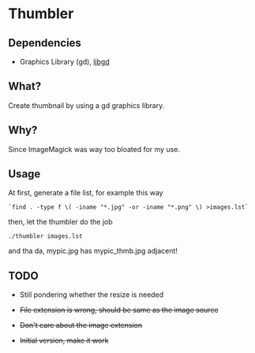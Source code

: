 # Thumbler

## Dependencies
* Graphics Library (gd), [libgd](http://www.libgd.org/)

## What?
Create thumbnail by using a gd graphics library.

## Why?
Since ImageMagick was way too bloated for my use.

## Usage
At first, generate a file list, for example this way

	`find . -type f \( -iname "*.jpg" -or -iname "*.png" \) >images.lst`

then, let the thumbler do the job

	./thumbler images.lst

and tha da, mypic.jpg has mypic_thmb.jpg adjacent!

## TODO

* Still pondering whether the resize is needed

* ~~File extension is wrong, should be same as the image source~~

* ~~Don't care about the image extension~~

* ~~Initial version, make it work~~

